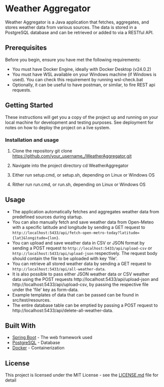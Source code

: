 # Weather Aggregator

Weather Aggregator is a Java application that fetches, aggregates, and stores weather data from various sources. The data is stored in a PostgreSQL database and can be retrieved or added to via a RESTful API.

## Prerequisites

Before you begin, ensure you have met the following requirements:

* You must have Docker Engine, ideally with Docker Desktop (v24.0.2)
* You must have WSL available on your Windows machine (if Windows is used). You can check this requirement by running wsl-check.bat
* Optionally, it can be useful to have postman, or similar, to fire REST api requests.

## Getting Started

These instructions will get you a copy of the project up and running on your local machine for development and testing purposes. See deployment for notes on how to deploy the project on a live system.

### Installation and usage

1. Clone the repository
git clone https://github.com/your_username_/WeatherAggregator.git

2. Navigate into the project directory
cd WeatherAggregator

3. Either run setup.cmd, or setup.sh, depending on Linux or Windows OS

4. Rither run run.cmd, or run.sh, depending on Linux or Windows OS

## Usage

* The application automatically fetches and aggregates weather data from predefined sources during startup.
* You can also manually fetch and save weather data from Open-Meteo with a specific latitude and longitude by sending a GET request to `http://localhost:5433/api/fetch-open-metro-today?latitude={lat}&longitude={lon}`.
* You can upload and save weather data in CSV or JSON format by sending a POST request to `http://localhost:5433/api/upload-csv` or `http://localhost:5433/api/upload-json` respectively. The request body should contain the file to be uploaded with key 'file'.
* You can retrieve all stored weather data by sending a GET request to `http://localhost:5433/api/all-weather-data`.
* It is also possible to pass either JSON weather data or CSV weather data using the POST requests http://localhost:5433/api/upload-json and http://localhost:5433/api/upload-csv, by passing the respective file under the 'file' key as form-data.
* Example templates of data that can be passed can be found in src/test/resources.
* The entire database table can be emptied by passing a POST request to http://localhost:5433/api/delete-all-weather-data.


## Built With

* [Spring Boot](https://spring.io/projects/spring-boot) - The web framework used
* [PostgreSQL](https://www.postgresql.org/) - Database
* [Docker](https://www.docker.com/) - Containerization

## License

This project is licensed under the MIT License - see the [LICENSE.md](LICENSE.md) file for detail
